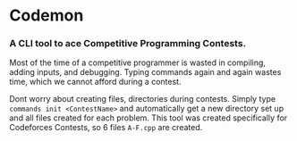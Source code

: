 # Codemon 
### A CLI tool to ace Competitive Programming Contests.

Most of the time of a competitive programmer is wasted in compiling, adding inputs, 
and debugging. Typing commands again and again wastes time, which we cannot afford 
during a contest. 

Dont worry about creating files, directories during contests.
Simply type `commands init <ContestName>` and automatically get a new directory set
up and all files created for each problem. This tool was created specifically for 
Codeforces Contests, so 6 files `A-F.cpp` are created.